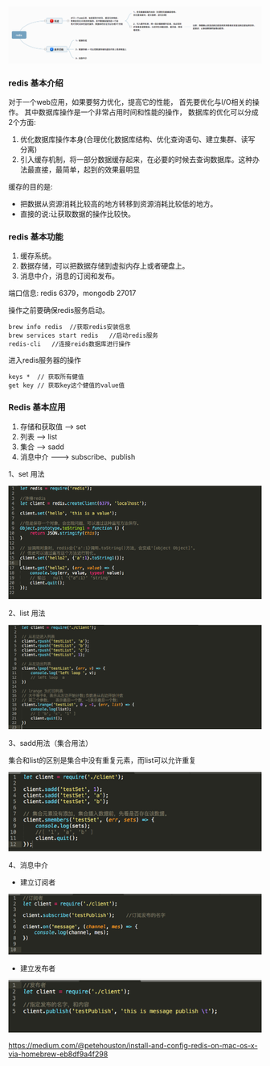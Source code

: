 
![redis](./pictures/redis.png)

### redis 基本介绍

   对于一个web应用，如果要努力优化，提高它的性能， 首先要优化与I/O相关的操作。
其中数据库操作是一个非常占用时间和性能的操作， 数据库的优化可以分成2个方面:

1. 优化数据库操作本身(合理优化数据库结构、优化查询语句、建立集群、读写分离)
2. 引入缓存机制，将一部分数据缓存起来，在必要的时候去查询数据库。这种办法最直接，最简单，起到的效果最明显

缓存的目的是:
* 把数据从资源消耗比较高的地方转移到资源消耗比较低的地方。
* 直接的说:让获取数据的操作比较快。

### redis 基本功能

1. 缓存系统。
2. 数据存储，可以把数据存储到虚拟内存上或者硬盘上。
3. 消息中介，消息的订阅和发布。

端口信息:
redis 6379，mongodb 27017

操作之前要确保redis服务启动。
```
brew info redis  //获取redis安装信息
brew services start redis   //启动redis服务
redis-cli	//连接reids数据库进行操作
```

进入redis服务器的操作
```
keys *	// 获取所有健值
get key // 获取key这个健值的value值
```

### Redis 基本应用

1. 存储和获取值	--> set
2. 列表			--> list
3. 集合			--> sadd
4. 消息中介      ---> subscribe、publish

1、set 用法

![set](./pictures/set.png)

2、list 用法

![list](./pictures/list.png)

3、sadd用法（集合用法）

集合和list的区别是集合中没有重复元素，而list可以允许重复

![sets](./pictures/sets.png)

4、消息中介

 * 建立订阅者

 ![sub](./pictures/sub.png)

 * 建立发布者

 ![publish](./pictures/publish.png)

https://medium.com/@petehouston/install-and-config-redis-on-mac-os-x-via-homebrew-eb8df9a4f298